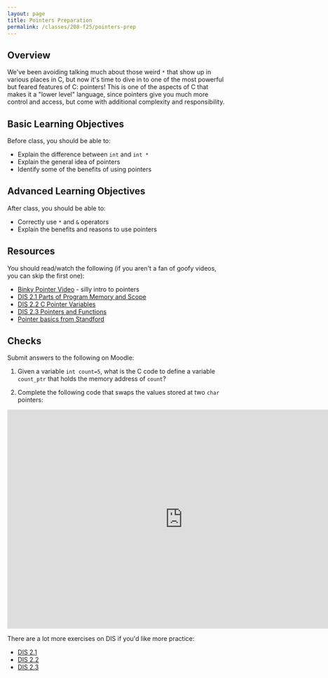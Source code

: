 ```yaml
---
layout: page
title: Pointers Preparation
permalink: /classes/208-f25/pointers-prep
---
```


## Overview
We've been avoiding talking much about those weird `*` that show up in various places in C, but now it's time to dive in to one of the most powerful but feared features of C: pointers! This is one of the aspects of C that makes it a "lower level" language, since pointers give you much more control and access, but come with additional complexity and responsibility.

## Basic Learning Objectives
Before class, you should be able to:
* Explain the difference between `int` and `int *`
* Explain the general idea of pointers
* Identify some of the benefits of using pointers

## Advanced Learning Objectives
After class, you should be able to:
* Correctly use `*` and `&` operators
* Explain the benefits and reasons to use pointers

## Resources
You should read/watch the following (if you aren't a fan of goofy videos, you can skip the first one):
* [Binky Pointer Video](https://www.youtube.com/watch?v=5VnDaHBi8dM) - silly intro to pointers
* [DIS 2.1 Parts of Program Memory and Scope](https://diveintosystems.org/book/C2-C_depth/scope_memory.html)
* [DIS 2.2 C Pointer Variables](https://diveintosystems.org/book/C2-C_depth/pointers.html)
* [DIS 2.3 Pointers and Functions](https://diveintosystems.org/book/C2-C_depth/pointers_functions.html)
* [Pointer basics from Standford](http://cslibrary.stanford.edu/106/)



## Checks
Submit answers to the following on Moodle:
1. Given a variable `int count=5`, what is the C code to define a variable `count_ptr` that holds the memory address of `count`?

2. Complete the following code that swaps the values stored at two `char` pointers: 

<iframe width="800" height="500" frameborder="0" src="https://pythontutor.com/iframe-embed.html#code=//void%20swap%28%20%3F%3F%20a,%20%3F%3F%20b%29%20%7B%0A%0A//%7D%0A%0Aint%20main%28%29%20%7B%0A%20%20char%20first%20%3D%20'a'%3B%0A%20%20char%20second%20%3D%20'b'%3B%0A%20%20%0A%20%20//swap%28%3F%3F,%20%3F%3F%29%3B%0A%20%20//first%20should%20now%20hold%20b%20and%20second%20should%20hold%20a%0A%0A%20%20return%200%3B%0A%7D&codeDivHeight=400&codeDivWidth=350&cumulative=false&curInstr=0&heapPrimitives=true&origin=opt-frontend.js&py=c_gcc9.3.0&rawInputLstJSON=%5B%5D&textReferences=true"> </iframe>

There are a lot more exercises on DIS if you'd like more practice:
* [DIS 2.1](http://runestone.cs.swarthmore.edu/DIS_Exercises/section-2_1.html)
* [DIS 2.2](http://runestone.cs.swarthmore.edu/DIS_Exercises/section-2_2.html)
* [DIS 2.3](https://diveintosystems.org/exercises/section-2_3.html)
